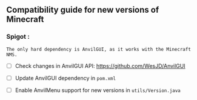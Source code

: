 ## Compatibility guide for new versions of Minecraft

### Spigot :

    The only hard dependency is AnvilGUI, as it works with the Minecraft NMS.

- [ ] Check changes in AnvilGUI API: https://github.com/WesJD/AnvilGUI
- [ ] Update AnvilGUI dependency in `pom.xml`
- [ ] Enable AnvilMenu support for new versions in `utils/Version.java`

